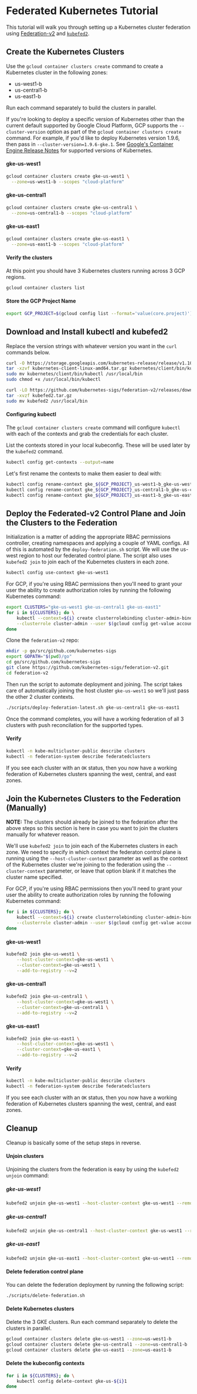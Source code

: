 # Federated Kubernetes Tutorial

This tutorial will walk you through setting up a Kubernetes cluster federation
using [Federation-v2](https://github.com/kubernetes-sigs/federation-v2) and
[`kubefed2`](https://github.com/kubernetes-sigs/federation-v2/tree/master/cmd/kubefed2).

## Create the Kubernetes Clusters

Use the `gcloud container clusters create` command to create a Kubernetes cluster in the following zones:

- us-west1-b
- us-central1-b
- us-east1-b

Run each command separately to build the clusters in parallel.

If you're looking to deploy a specific version of Kubernetes other than the
current default supported by Google Cloud Platform, GCP supports the
`--cluster-version` option as part of the `gcloud container clusters create`
command.  For example, if you'd like to deploy Kubernetes version 1.9.6, then
pass in `--cluster-version=1.9.6-gke.1`. See [Google's Container Engine Release
Notes](https://cloud.google.com/container-engine/release-notes) for supported
versions of Kubernetes.

#### gke-us-west1

```bash
gcloud container clusters create gke-us-west1 \
  --zone=us-west1-b --scopes "cloud-platform"
```

#### gke-us-central1

```bash
gcloud container clusters create gke-us-central1 \
  --zone=us-central1-b --scopes "cloud-platform"
```

#### gke-us-east1

```bash
gcloud container clusters create gke-us-east1 \
  --zone=us-east1-b --scopes "cloud-platform"
```
#### Verify the clusters

At this point you should have 3 Kubernetes clusters running across 3 GCP regions.

```bash
gcloud container clusters list
```

#### Store the GCP Project Name

```bash
export GCP_PROJECT=$(gcloud config list --format='value(core.project)')
```

## Download and Install kubectl and kubefed2

Replace the version strings with whatever version you want in the `curl`
commands below.

```bash
curl -O https://storage.googleapis.com/kubernetes-release/release/v1.10.1/kubernetes-client-linux-amd64.tar.gz
tar -xzvf kubernetes-client-linux-amd64.tar.gz kubernetes/client/bin/kubectl
sudo mv kubernetes/client/bin/kubectl /usr/local/bin
sudo chmod +x /usr/local/bin/kubectl
```

<!--TODO: update with binary path download once available-->
```bash
curl -LO https://github.com/kubernetes-sigs/federation-v2/releases/download/v0.0.2-rc.1/kubefed2.tar.gz
tar -xvzf kubefed2.tar.gz 
sudo mv kubefed2 /usr/local/bin
```

#### Configuring kubectl

The `gcloud container clusters create` command will configure `kubectl` with each of the contexts and grab the credentials for each cluster.

List the contexts stored in your local kubeconfig. These will be used later by
the `kubefed2` command.

```bash
kubectl config get-contexts --output=name
```

Let's first rename the contexts to make them easier to deal with:

```bash
kubectl config rename-context gke_${GCP_PROJECT}_us-west1-b_gke-us-west1 gke-us-west1
kubectl config rename-context gke_${GCP_PROJECT}_us-central1-b_gke-us-central1 gke-us-central1
kubectl config rename-context gke_${GCP_PROJECT}_us-east1-b_gke-us-east1 gke-us-east1
```

## Deploy the Federated-v2 Control Plane and Join the Clusters to the Federation

Initialization is a matter of adding the appropriate RBAC permissions
controller, creating namespaces and applying a couple of YAML configs. All of
this is automated by the `deploy-federation.sh` script. We will
use the us-west region to host our federated control plane. The script also
uses `kubefed2 join` to join each of the Kubernetes clusters in each zone.

```bash
kubectl config use-context gke-us-west1
```

For GCP, if you're using RBAC permissions then you'll need to grant your user
the ability to create authorization roles by running the following Kubernetes
command:

```bash
export CLUSTERS="gke-us-west1 gke-us-central1 gke-us-east1"
for i in ${CLUSTERS}; do \
    kubectl --context=${i} create clusterrolebinding cluster-admin-binding \
    --clusterrole cluster-admin --user $(gcloud config get-value account)
done
```

Clone the `federation-v2` repo:

```bash
mkdir -p go/src/github.com/kubernetes-sigs
export GOPATH="$(pwd)/go"
cd go/src/github.com/kubernetes-sigs
git clone https://github.com/kubernetes-sigs/federation-v2.git
cd federation-v2
```

Then run the script to automate deployment and joining. The script takes care of
automatically joining the host cluster `gke-us-west1` so we'll just pass the
other 2 cluster contexts.

```bash
./scripts/deploy-federation-latest.sh gke-us-central1 gke-us-east1
```

Once the command completes, you will have a working federation of all 3
clusters with push reconcilation for the supported types.

#### Verify

```bash
kubectl -n kube-multicluster-public describe clusters
kubectl -n federation-system describe federatedclusters
```

If you see each cluster with an `OK` status, then you now have a working
federation of Kubernetes clusters spanning the west, central, and east zones.

## Join the Kubernetes Clusters to the Federation (Manually)

**NOTE:** The clusters should already be joined to the federation after the
above steps so this section is here in case you want to join the clusters
manually for whatever reason.

We'll use `kubefed2 join` to join each of the Kubernetes clusters in each
zone. We need to specify in which context the federaton control plane is
running using the `--host-cluster-context` parameter as well as the context of
the Kubernetes cluster we're joining to the federation using the
`--cluster-context` parameter, or leave that option blank if it matches the
cluster name specified.

For GCP, if you're using RBAC permissions then you'll need to grant your user
the ability to create authorization roles by running the following Kubernetes
command:

```bash
for i in ${CLUSTERS}; do \
    kubectl --context=${i} create clusterrolebinding cluster-admin-binding \
    --clusterrole cluster-admin --user $(gcloud config get-value account)
done
```

#### gke-us-west1

```bash
kubefed2 join gke-us-west1 \
    --host-cluster-context=gke-us-west1 \
    --cluster-context=gke-us-west1 \
    --add-to-registry --v=2
```

#### gke-us-central1

```bash
kubefed2 join gke-us-central1 \
    --host-cluster-context=gke-us-west1 \
    --cluster-context=gke-us-central1 \
    --add-to-registry --v=2
```

#### gke-us-east1

```bash
kubefed2 join gke-us-east1 \
    --host-cluster-context=gke-us-west1 \
    --cluster-context=gke-us-east1 \
    --add-to-registry --v=2
```

#### Verify

```bash
kubectl -n kube-multicluster-public describe clusters
kubectl -n federation-system describe federatedclusters
```

If you see each cluster with an `OK` status, then you now have a working
federation of Kubernetes clusters spanning the west, central, and east zones.

## Cleanup

Cleanup is basically some of the setup steps in reverse.

#### Unjoin clusters

Unjoining the clusters from the federation is easy by using the `kubefed2
unjoin` command:

##### gke-us-west1

```bash
kubefed2 unjoin gke-us-west1 --host-cluster-context gke-us-west1 --remove-from-registry --v=2
```

##### gke-us-central1

```bash
kubefed2 unjoin gke-us-central1 --host-cluster-context gke-us-west1 --remove-from-registry --v=2
```

##### gke-us-east1

```bash
kubefed2 unjoin gke-us-east1 --host-cluster-context gke-us-west1 --remove-from-registry --v=2
```

#### Delete federation control plane

You can delete the federation deployment by running the following script:

```bash
./scripts/delete-federation.sh
```

#### Delete Kubernetes clusters

Delete the 3 GKE clusters. Run each command separately to delete the clusters in parallel.

```bash
gcloud container clusters delete gke-us-west1 --zone=us-west1-b
gcloud container clusters delete gke-us-central1 --zone=us-central1-b
gcloud container clusters delete gke-us-east1 --zone=us-east1-b
```

#### Delete the kubeconfig contexts

```bash
for i in ${CLUSTERS}; do \
    kubectl config delete-context gke-us-${i}1
done
```
